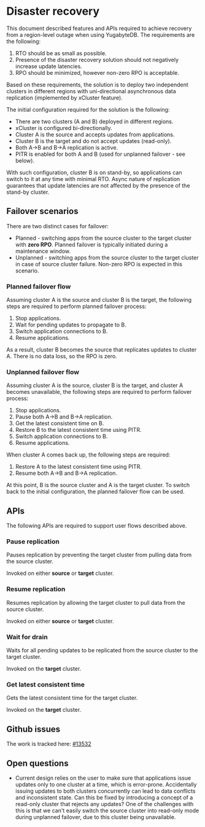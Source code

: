 # Disaster recovery

This document described features and APIs required to achieve recovery from a region-level outage when using YugabyteDB. The requirements are the following:

1. RTO should be as small as possible.
1. Presence of the disaster recovery solution should not negatively increase update latencies.
1. RPO should be minimized, however non-zero RPO is acceptable.

Based on these requirements, the solution is to deploy two independent clusters in different regions with uni-directional asynchronous data replication (implemented by xCluster feature).

The initial configuration required for the solution is the following:

* There are two clusters (A and B) deployed in different regions.
* xCluster is configured bi-directionally.
* Cluster A is the source and accepts updates from applications.
* Cluster B is the target and do not accept updates (read-only).
* Both A->B and B->A replication is active.
* PITR is enabled for both A and B (used for unplanned failover - see below).

With such configuration, cluster B is on stand-by, so applications can switch to it at any time with minimal RTO. Async nature of replication guarantees that update latencies are not affected by the presence of the stand-by cluster.

## Failover scenarios

There are two distinct cases for failover:

* Planned - switching apps from the source cluster to the target cluster with **zero RPO**. Planned failover is typically initiated during a maintenance window.
* Unplanned - switching apps from the source cluster to the target cluster in case of source cluster failure. Non-zero RPO is expected in this scenario.

### Planned failover flow

Assuming cluster A is the source and cluster B is the target, the following steps are required to perform planned failover process:

1. Stop applications.
1. Wait for pending updates to propagate to B.
1. Switch application connections to B.
1. Resume applications.

As a result, cluster B becomes the source that replicates updates to cluster A. There is no data loss, so the RPO is zero.

### Unplanned failover flow

Assuming cluster A is the source, cluster B is the target, and cluster A becomes unavailable, the following steps are required to perform failover process:

1. Stop applications.
1. Pause both A->B and B->A replication.
1. Get the latest consistent time on B.
1. Restore B to the latest consistent time using PITR.
1. Switch application connections to B.
1. Resume applications.

When cluster A comes back up, the following steps are required:

1. Restore A to the latest consistent time using PITR.
1. Resume both A->B and B->A replication.

At this point, B is the source cluster and A is the target cluster. To switch back to the initial configuration, the planned failover flow can be used.

## APIs

The following APIs are required to support user flows described above.

### Pause replication

Pauses replication by preventing the target cluster from pulling data from the source cluster.

Invoked on either **source** or **target** cluster.

### Resume replication

Resumes replication by allowing the target cluster to pull data from the source cluster.

Invoked on either **source** or **target** cluster.

### Wait for drain

Waits for all pending updates to be replicated from the source cluster to the target cluster.

Invoked on the **target** cluster.

### Get latest consistent time

Gets the latest consistent time for the target cluster.

Invoked on the **target** cluster.

## Github issues

The work is tracked here: [#13532](https://github.com/yugabyte/yugabyte-db/issues/13532)

## Open questions

- Current design relies on the user to make sure that applications issue updates only to one cluster at a time, which is error-prone. Accidentally issuing updates to both clusters concurrently can lead to data conflicts and inconsistent state. Can this be fixed by introducing a concept of a read-only cluster that rejects any updates? One of the challenges with this is that we can't easily switch the source cluster into read-only mode during unplanned failover, due to this cluster being unavailable.
